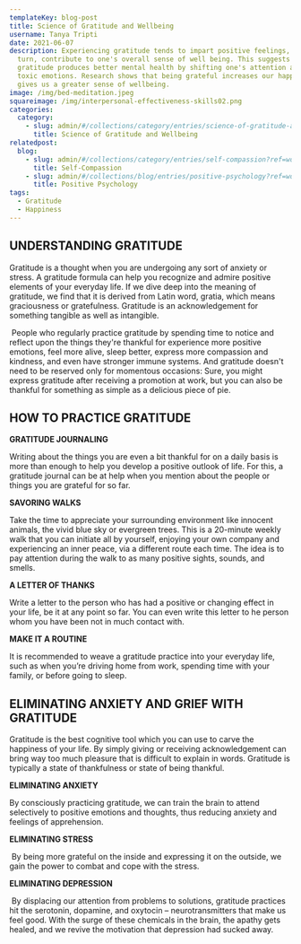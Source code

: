 ```yaml
---
templateKey: blog-post
title: Science of Gratitude and Wellbeing
username: Tanya Tripti
date: 2021-06-07
description: Experiencing gratitude tends to impart positive feelings, which in
  turn, contribute to one's overall sense of well being. This suggests that
  gratitude produces better mental health by shifting one's attention away from
  toxic emotions. Research shows that being grateful increases our happiness and
  gives us a greater sense of wellbeing.
image: /img/bed-meditation.jpeg
squareimage: /img/interpersonal-effectiveness-skills02.png
categories:
  category:
    - slug: admin/#/collections/category/entries/science-of-gratitude-and-wellbeing
      title: Science of Gratitude and Wellbeing
relatedpost:
  blog:
    - slug: admin/#/collections/category/entries/self-compassion?ref=workflow
      title: Self-Compassion
    - slug: admin/#/collections/blog/entries/positive-psychology?ref=workflow
      title: Positive Psychology
tags:
  - Gratitude
  - Happiness
---
```

<!--StartFragment-->

## **UNDERSTANDING GRATITUDE**

Gratitude is a thought when you are undergoing any sort of anxiety or stress. A gratitude formula can help you recognize and admire positive elements of your everyday life. If we dive deep into the meaning of gratitude, we find that it is derived from Latin word, gratia, which means graciousness or gratefulness. Gratitude is an acknowledgement for something tangible as well as intangible.

 People who regularly practice gratitude by spending time to notice and reflect upon the things they're thankful for experience more positive emotions, feel more alive, sleep better, express more compassion and kindness, and even have stronger immune systems. And gratitude doesn't need to be reserved only for momentous occasions: Sure, you might express gratitude after receiving a promotion at work, but you can also be thankful for something as simple as a delicious piece of pie.

## **HOW TO PRACTICE GRATITUDE**

**GRATITUDE JOURNALING**

Writing about the things you are even a bit thankful for on a daily basis is more than enough to help you develop a positive outlook of life. For this, a gratitude journal can be at help when you mention about the people or things you are grateful for so far.

**SAVORING WALKS**

Take the time to appreciate your surrounding environment like innocent animals, the vivid blue sky or evergreen trees. This is a 20-minute weekly walk that you can initiate all by yourself, enjoying your own company and experiencing an inner peace, via a different route each time. The idea is to pay attention during the walk to as many positive sights, sounds, and smells.

**A LETTER OF THANKS**

Write a letter to the person who has had a positive or changing effect in your life, be it at any point so far. You can even write this letter to he person whom you have been not in much contact with.

**MAKE IT A ROUTINE**

It is recommended to weave a gratitude practice into your everyday life, such as when you’re driving home from work, spending time with your family, or before going to sleep. 

## **ELIMINATING ANXIETY AND GRIEF WITH GRATITUDE**

Gratitude is the best cognitive tool which you can use to carve the happiness of your life. By simply giving or receiving acknowledgement can bring way too much pleasure that is difficult to explain in words. Gratitude is typically a state of thankfulness or state of being thankful.

**ELIMINATING ANXIETY**

By consciously practicing gratitude, we can train the brain to attend selectively to positive emotions and thoughts, thus reducing anxiety and feelings of apprehension.

**ELIMINATING STRESS**

 By being more grateful on the inside and expressing it on the outside, we gain the power to combat and cope with the stress.

**ELIMINATING DEPRESSION**

 By displacing our attention from problems to solutions, gratitude practices hit the serotonin, dopamine, and oxytocin – neurotransmitters that make us feel good. With the surge of these chemicals in the brain, the apathy gets healed, and we revive the motivation that depression had sucked away.



<!--EndFragment-->
